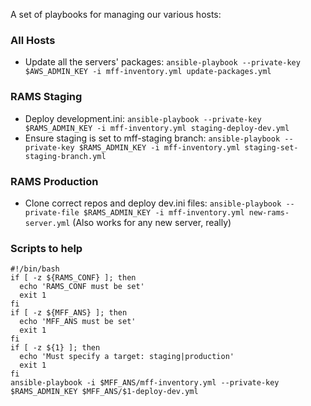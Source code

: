 A set of playbooks for managing our various hosts:

### All Hosts
* Update all the servers' packages:  `ansible-playbook --private-key $AWS_ADMIN_KEY -i mff-inventory.yml update-packages.yml`

### RAMS Staging
* Deploy development.ini: `ansible-playbook --private-key $RAMS_ADMIN_KEY -i mff-inventory.yml staging-deploy-dev.yml`
* Ensure staging is set to mff-staging branch: `ansible-playbook --private-key $RAMS_ADMIN_KEY -i mff-inventory.yml staging-set-staging-branch.yml`

### RAMS Production
* Clone correct repos and deploy dev.ini files: `ansible-playbook --private-file $RAMS_ADMIN_KEY -i mff-inventory.yml new-rams-server.yml` (Also works for any new server, really)

### Scripts to help
```
#!/bin/bash
if [ -z ${RAMS_CONF} ]; then
  echo 'RAMS_CONF must be set'
  exit 1
fi
if [ -z ${MFF_ANS} ]; then
  echo 'MFF_ANS must be set'
  exit 1
fi
if [ -z ${1} ]; then
  echo 'Must specify a target: staging|production'
  exit 1
fi
ansible-playbook -i $MFF_ANS/mff-inventory.yml --private-key $RAMS_ADMIN_KEY $MFF_ANS/$1-deploy-dev.yml
```
